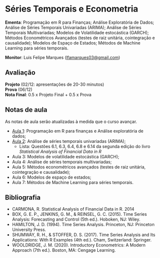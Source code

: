 # Séries Temporais e Econometria

**Ementa**: Programação em R para Finanças; Análise Exploratória de Dados; Análise de Séries Temporais Univariadas (ARIMA); Análise de Séries Temporais Multivariadas; Modelos de Volatilidade estocástica (GARCH); Métodos Econométricos Avançados (testes de raiz unitária, cointegração e causalidade); Modelos de Espaço de Estados; Métodos de Machine Learning para séries temporais.

**Monitor**: Luis Felipe Marques (lfamarques03@gmail.com)

## Avaliação

**Projeto** (02/12: apresentações de 20-30 minutos) <br>
**Prova**   (06/12) <br>
**Nota Final**: 0.5 x Projeto Final + 0.5 x Prova <br>

## Notas de aula

As notas de aula serão atualizadas à medida que o curso avançar.

- [Aula 1](https://github.com/marcuslavagnole/econometria_seriestemporais/blob/main/slides/Aula1.pdf): Programação em R para finanças e Análise exploratória de dados;
- [Aula 2](https://github.com/marcuslavagnole/econometria_seriestemporais/blob/main/slides/Aula2.pdf): Análise de séries temporais univariadas (ARIMA);
  - Lista: Questões 6.1, 6.3, 6.4, 6.8 e 6.14 da segunda edição do livro _Statistical Analysis of Financial Data in R_
- Aula 3: Modelos de volatilidade estocástica (GARCH);
- Aula 4: Análise de séries temporais multivariadas;
- Aula 5: Métodos econométricos avançados (testes de raiz unitária, cointegração e causalidade);
- Aula 6: Modelos de espaço de estados;
- Aula 7: Métodos de Machine Learning para séries temporais.

## Bibliografia

- CARMONA, R. Statistical Analysis of Financial Data in R. 2014
- BOX, G. E. P., JENKINS, G. M., & REINSEL, G. C. (2015). Time Series Analysis: Forecasting and Control (5th ed.). Hoboken, NJ: Wiley.
- HAMILTON, J. D. (1994). Time Series Analysis. Princeton, NJ: Princeton University Press.
- SHUMWAY, R. H., & STOFFER, D. S. (2017). Time Series Analysis and Its Applications: With R Examples (4th ed.). Cham, Switzerland: Springer.
- WOOLDRIDGE, J. M. (2020). Introductory Econometrics: A Modern Approach (7th ed.). Boston, MA: Cengage Learning.
